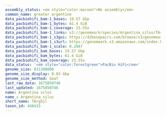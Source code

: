 ```yaml
---
assembly_status: <em style="color:maroon">No assembly</em>
common_name: greater argentine
data_pacbiohifi_bam-1_bases: 19.57 Gbp
data_pacbiohifi_bam-1_bytes: 61.4 GiB
data_pacbiohifi_bam-1_coverage: 23.55x
data_pacbiohifi_bam-1_links: s3://genomeark/species/Argentina_silus/fArgSil1/genomic_data/pacbio_hifi/<br>
data_pacbiohifi_bam-1_s3gui: https://42basepairs.com/browse/s3/genomeark/species/Argentina_silus/fArgSil1/genomic_data/pacbio_hifi/
data_pacbiohifi_bam-1_s3url: https://genomeark.s3.amazonaws.com/index.html?prefix=species/Argentina_silus/fArgSil1/genomic_data/pacbio_hifi/
data_pacbiohifi_bam-1_scale: 0.2967
data_pacbiohifi_bam_bases: 19.57 Gbp
data_pacbiohifi_bam_bytes: 61.4 GiB
data_pacbiohifi_bam_coverage: 23.55x
data_status: '<em style="color:forestgreen">PacBio HiFi</em>'
genome_size: 831300000
genome_size_display: 0.83 Gbp
genome_size_method: GoaT
last_raw_data: 1675850746
last_updated: 1675850746
name: Argentina silus
name_: Argentina_silus
short_name: fArgSil
taxon_id: 446415
---
```

